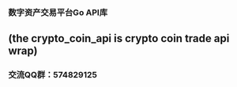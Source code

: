 ### 数字资产交易平台Go API库
(the crypto_coin_api is crypto coin trade api wrap)   
-----------------
### 交流QQ群：574829125
